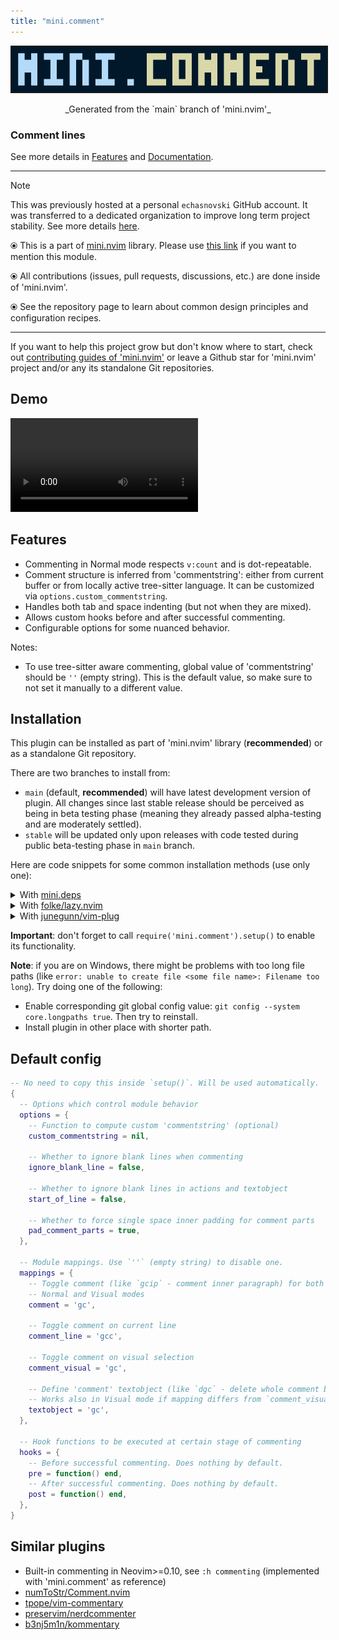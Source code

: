 ```yaml
---
title: "mini.comment"
---
```


<p align="center"> <img src="https://github.com/nvim-mini/assets/blob/main/logo-2/logo-comment_readme.png?raw=true" alt="mini.comment" style="max-width:100%;border:solid 2px"/> </p>
<p align="center">_Generated from the `main` branch of 'mini.nvim'_</p>


### Comment lines

See more details in [Features](#features) and [Documentation](../doc/mini-comment.qmd).

---

> [!NOTE]
> This was previously hosted at a personal `echasnovski` GitHub account. It was transferred to a dedicated organization to improve long term project stability. See more details [here](https://github.com/nvim-mini/mini.nvim/discussions/1970).

⦿ This is a part of [mini.nvim](https://github.com/nvim-mini/mini.nvim) library. Please use [this link](https://github.com/nvim-mini/mini.nvim/blob/main/readmes/mini-comment.md) if you want to mention this module.

⦿ All contributions (issues, pull requests, discussions, etc.) are done inside of 'mini.nvim'.

⦿ See the repository page to learn about common design principles and configuration recipes.

---

If you want to help this project grow but don't know where to start, check out [contributing guides of 'mini.nvim'](https://github.com/nvim-mini/mini.nvim/blob/main/CONTRIBUTING.md) or leave a Github star for 'mini.nvim' project and/or any its standalone Git repositories.

## Demo

![](https://github.com/nvim-mini/assets/blob/main/demo/demo-comment.mp4?raw=true)

## Features

- Commenting in Normal mode respects `v:count` and is dot-repeatable.
- Comment structure is inferred from 'commentstring': either from current buffer or from locally active tree-sitter language. It can be customized via `options.custom_commentstring`.
- Handles both tab and space indenting (but not when they are mixed).
- Allows custom hooks before and after successful commenting.
- Configurable options for some nuanced behavior.

Notes:

- To use tree-sitter aware commenting, global value of 'commentstring' should be `''` (empty string). This is the default value, so make sure to not set it manually to a different value.

## Installation

This plugin can be installed as part of 'mini.nvim' library (**recommended**) or as a standalone Git repository.

There are two branches to install from:

- `main` (default, **recommended**) will have latest development version of plugin. All changes since last stable release should be perceived as being in beta testing phase (meaning they already passed alpha-testing and are moderately settled).
- `stable` will be updated only upon releases with code tested during public beta-testing phase in `main` branch.

Here are code snippets for some common installation methods (use only one):

<details>
<summary>With <a href="https://github.com/nvim-mini/mini.nvim/blob/main/readmes/mini-deps.md">mini.deps</a></summary>

- 'mini.nvim' library:

    | Branch | Code snippet                                  |
    |--------|-----------------------------------------------|
    | Main   | *Follow recommended ‘mini.deps’ installation* |
    | Stable | *Follow recommended ‘mini.deps’ installation* |

- Standalone plugin:

    | Branch | Code snippet                                                      |
    |--------|-------------------------------------------------------------------|
    | Main   | `add(‘nvim-mini/mini.comment’)`                                   |
    | Stable | `add({ source = ‘nvim-mini/mini.comment’, checkout = ‘stable’ })` |

</details>

<details>
<summary>With <a href="https://github.com/folke/lazy.nvim">folke/lazy.nvim</a></summary>

- 'mini.nvim' library:

    | Branch | Code snippet                                  |
    |--------|-----------------------------------------------|
    | Main   | `{ 'nvim-mini/mini.nvim', version = false },` |
    | Stable | `{ 'nvim-mini/mini.nvim', version = '*' },`   |

- Standalone plugin:

    | Branch | Code snippet                                     |
    |--------|--------------------------------------------------|
    | Main   | `{ 'nvim-mini/mini.comment', version = false },` |
    | Stable | `{ 'nvim-mini/mini.comment', version = '*' },`   |

</details>

<details>
<summary>With <a href="https://github.com/junegunn/vim-plug">junegunn/vim-plug</a></summary>

- 'mini.nvim' library:

    | Branch | Code snippet                                         |
    |--------|------------------------------------------------------|
    | Main   | `Plug 'nvim-mini/mini.nvim'`                         |
    | Stable | `Plug 'nvim-mini/mini.nvim', { 'branch': 'stable' }` |

- Standalone plugin:

    | Branch | Code snippet                                            |
    |--------|---------------------------------------------------------|
    | Main   | `Plug 'nvim-mini/mini.comment'`                         |
    | Stable | `Plug 'nvim-mini/mini.comment', { 'branch': 'stable' }` |

</details>

**Important**: don't forget to call `require('mini.comment').setup()` to enable its functionality.

**Note**: if you are on Windows, there might be problems with too long file paths (like `error: unable to create file <some file name>: Filename too long`). Try doing one of the following:

- Enable corresponding git global config value: `git config --system core.longpaths true`. Then try to reinstall.
- Install plugin in other place with shorter path.

## Default config

```lua
-- No need to copy this inside `setup()`. Will be used automatically.
{
  -- Options which control module behavior
  options = {
    -- Function to compute custom 'commentstring' (optional)
    custom_commentstring = nil,

    -- Whether to ignore blank lines when commenting
    ignore_blank_line = false,

    -- Whether to ignore blank lines in actions and textobject
    start_of_line = false,

    -- Whether to force single space inner padding for comment parts
    pad_comment_parts = true,
  },

  -- Module mappings. Use `''` (empty string) to disable one.
  mappings = {
    -- Toggle comment (like `gcip` - comment inner paragraph) for both
    -- Normal and Visual modes
    comment = 'gc',

    -- Toggle comment on current line
    comment_line = 'gcc',

    -- Toggle comment on visual selection
    comment_visual = 'gc',

    -- Define 'comment' textobject (like `dgc` - delete whole comment block)
    -- Works also in Visual mode if mapping differs from `comment_visual`
    textobject = 'gc',
  },

  -- Hook functions to be executed at certain stage of commenting
  hooks = {
    -- Before successful commenting. Does nothing by default.
    pre = function() end,
    -- After successful commenting. Does nothing by default.
    post = function() end,
  },
}
```

## Similar plugins

- Built-in commenting in Neovim>=0.10, see `:h commenting` (implemented with 'mini.comment' as reference)
- [numToStr/Comment.nvim](https://github.com/numToStr/Comment.nvim)
- [tpope/vim-commentary](https://github.com/tpope/vim-commentary)
- [preservim/nerdcommenter](https://github.com/preservim/nerdcommenter)
- [b3nj5m1n/kommentary](https://github.com/b3nj5m1n/kommentary)
